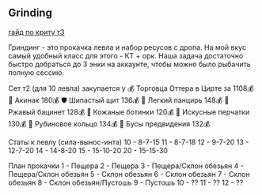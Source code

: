 Grinding
---

[гайд по криту т3](https://teletype.in/@dinozavrik/eodKtK5dl)

Гриндинг - это прокачка левла и набор ресусов с дропа.
На мой вкус самый удобный класс для этого - КТ + орк.
Наша задача достаточно быстро добраться до 3 энки на аккаунте, 
чтобы можно было рыбачить полную сессию.

Сет т2 (для 10 левла) закупается у 💰 Торговца Оттера в Цирте за 1108💰
🔪 Акинак 180💰
🛡 Шипастый щит 136💰
🎽 Легкий панцирь 148💰
🎩 Ржавый бацинет 128💰
🥾 Кожаные ботинки 120💰
🧤 Искусные перчатки 130💰
💍 Рубиновое кольцо 134💰
📿 Бусы предвидения 132💰


Статы к левлу (сила-вынос-инта) 
10 - 8-7-15
11 - 8-7-18
12 - 9-7-20
13 - 12-7-20
14 - 14-8-20
15 - 15-10-20
20 - 15-15-30


План прокачки
1 - Пещера
2 - Пещера
3 - Пещера/Склон обезьян
4 - Пещера/Склон обезьян
5 - Склон обезьян
6 - Склон обезьян
7 - Склон обезьян
8 - Склон обезьян/Пустошь
9 - Пустошь
10 - ??
11 - ??
12 - ??
